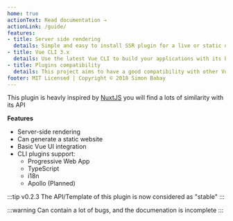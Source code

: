 ```yaml
---
home: true
actionText: Read documentation →
actionLink: /guide/
features:
- title: Server side rendering
  details: Simple and easy to install SSR plugin for a live or static optimized SEO website
- title: Vue CLI 3.x
  details: Use the latest Vue CLI to build your applications with its beautiful Vue UI
- title: Plugins compatibility
  details: This project aims to have a good compatibility with other Vue CLI plugins
footer: MIT Licensed | Copyright © 2018 Simon Babay
---
```


This plugin is heavly inspired by [NuxtJS](https://nuxtjs.org/) you will find a lots of similarity with its API

**Features**

- Server-side rendering
- Can generate a static website
- Basic Vue UI integration
- CLI plugins support:
  - Progressive Web App
  - TypeScript
  - i18n
  - Apollo (Planned)

:::tip v0.2.3
The API/Template of this plugin is now considered as "stable"
:::

:::warning
Can contain a lot of bugs, and the documenation is incomplete
:::
